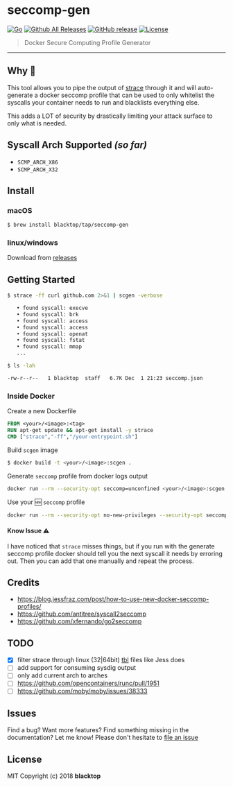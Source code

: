 # seccomp-gen

[![Go](https://github.com/blacktop/seccomp-gen/workflows/Go/badge.svg?branch=master)](https://github.com/blacktop/seccomp-gen/actions) [![Github All Releases](https://img.shields.io/github/downloads/blacktop/seccomp-gen/total.svg)](https://github.com/blacktop/seccomp-gen/releases/latest) [![GitHub release](https://img.shields.io/github/release/blacktop/seccomp-gen.svg)](https://github.com/blacktop/seccomp-gen/releases) [![License](http://img.shields.io/:license-mit-blue.svg)](http://doge.mit-license.org)

> Docker Secure Computing Profile Generator

---

## Why 🤔

This tool allows you to pipe the output of [strace](https://strace.io) through it and will auto-generate a docker seccomp profile that can be used to only whitelist the syscalls your container needs to run and blacklists everything else.

This adds a LOT of security by drastically limiting your attack surface to only what is needed.

## Syscall Arch Supported _(so far)_

- `SCMP_ARCH_X86`
- `SCMP_ARCH_X32`

## Install

### macOS

```bash
$ brew install blacktop/tap/seccomp-gen
```

### linux/windows

Download from [releases](https://github.com/blacktop/seccomp-gen/releases/latest)

## Getting Started

```bash
$ strace -ff curl github.com 2>&1 | scgen -verbose

   • found syscall: execve
   • found syscall: brk
   • found syscall: access
   • found syscall: access
   • found syscall: openat
   • found syscall: fstat
   • found syscall: mmap
   ...
```

```bash
$ ls -lah

-rw-r--r--   1 blacktop  staff   6.7K Dec  1 21:23 seccomp.json
```

### Inside Docker

Create a new Dockerfile

```dockerfile
FROM <your>/<image>:<tag>
RUN apt-get update && apt-get install -y strace
CMD ["strace","-ff","/your-entrypoint.sh"]
```

Build `scgen` image

```bash
$ docker build -t <your>/<image>:scgen .
```

Generate `seccomp` profile from docker logs output

```bash
docker run --rm --security-opt seccomp=unconfined <your>/<image>:scgen 2>&1 | scgen -verbose
```

Use your :new: `seccomp` profile

```bash
docker run --rm --security-opt no-new-privileges --security-opt seccomp=/path/to/seccomp.json <your>/<image>:<tag>
```

#### Know Issue :warning:

I have noticed that `strace` misses things, but if you run with the generate seccomp profile docker should tell you the next syscall it needs by erroring out. Then you can add that one manually and repeat the process.

## Credits

- https://blog.jessfraz.com/post/how-to-use-new-docker-seccomp-profiles/
- https://github.com/antitree/syscall2seccomp
- https://github.com/xfernando/go2seccomp

## TODO

- [x] filter strace through linux (32|64bit) [tbl](https://github.com/torvalds/linux/blob/master/arch/x86/entry/syscalls/syscall_64.tbl) files like Jess does
- [ ] add support for consuming sysdig output
- [ ] only add current arch to arches
- [ ] https://github.com/opencontainers/runc/pull/1951
- [ ] https://github.com/moby/moby/issues/38333

## Issues

Find a bug? Want more features? Find something missing in the documentation? Let me know! Please don't hesitate to [file an issue](https://github.com/blacktop/seccomp-gen/issues/new)

## License

MIT Copyright (c) 2018 **blacktop**
